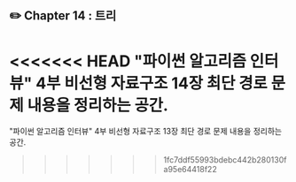 ## **✏️ Chapter 14 : 트리**
<<<<<<< HEAD
"파이썬 알고리즘 인터뷰" 4부 비선형 자료구조 14장 최단 경로 문제 내용을 정리하는 공간.  
=======
"파이썬 알고리즘 인터뷰" 4부 비선형 자료구조 13장 최단 경로 문제 내용을 정리하는 공간.  
>>>>>>> 1fc7ddf55993bdebc442b280130fa95e64418f22
